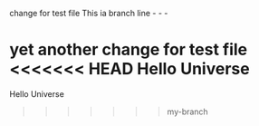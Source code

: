change for test file
This ia branch line -  - -  	

yet another change for test file
<<<<<<< HEAD
Hello Universe
=======
Hello Universe
>>>>>>> my-branch
